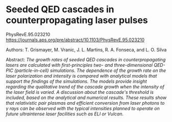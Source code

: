 # Seeded QED cascades in counterpropagating laser pulses

PhysRevE.95.023210 https://journals.aps.org/pre/abstract/10.1103/PhysRevE.95.023210

Authors: T. Grismayer, M. Vranic, J. L. Martins, R. A. Fonseca, and L. O. Silva

Abstract: _The growth rates of seeded QED cascades in counterpropagating lasers are calculated with first-principles two- and three-dimensional QED-PIC (particle-in-cell) simulations. The dependence of the growth rate on the laser polarization and intensity is compared with analytical models that support the findings of the simulations. The models provide insight regarding the qualitative trend of the cascade growth when the intensity of the laser field is varied. A discussion about the cascade's threshold is included, based on the analytical and numerical results. These results show that relativistic pair plasmas and efficient conversion from laser photons to γ rays can be observed with the typical intensities planned to operate on future ultraintense laser facilities such as ELI or Vulcan._
